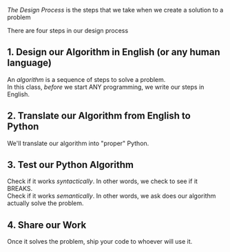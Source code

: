 *The Design Process* is the steps that we take when we create a solution to a problem

There are four steps in our design process
## 1. Design our Algorithm in English (or any human language)
An *algorithm* is a sequence of steps to solve a problem.  
In this class, *before* we start ANY programming, we write our steps in English.
## 2. Translate our Algorithm from English to Python
We'll translate our algorithm into "proper" Python.
## 3. Test our Python Algorithm
Check if it works *syntactically*. In other words, we check to see if it BREAKS.  
Check if it works *semantically*. In other words, we ask does our algorithm actually solve the problem.
## 4. Share our Work
Once it solves the problem, ship your code to whoever will use it.